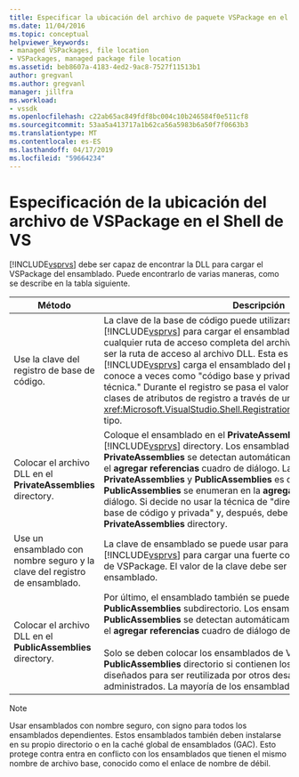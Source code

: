 ```yaml
---
title: Especificar la ubicación del archivo de paquete VSPackage en el Shell de VS | Documentos de Microsoft
ms.date: 11/04/2016
ms.topic: conceptual
helpviewer_keywords:
- managed VSPackages, file location
- VSPackages, managed package file location
ms.assetid: beb8607a-4183-4ed2-9ac8-7527f11513b1
author: gregvanl
ms.author: gregvanl
manager: jillfra
ms.workload:
- vssdk
ms.openlocfilehash: c22ab65ac849fdf8bc004c10b246584f0e511cf8
ms.sourcegitcommit: 53aa5a413717a1b62ca56a5983b6a50f7f0663b3
ms.translationtype: MT
ms.contentlocale: es-ES
ms.lasthandoff: 04/17/2019
ms.locfileid: "59664234"
---
```

# <a name="specifying-vspackage-file-location-to-the-vs-shell"></a>Especificación de la ubicación del archivo de VSPackage en el Shell de VS
[!INCLUDE[vsprvs](../../code-quality/includes/vsprvs_md.md)] debe ser capaz de encontrar la DLL para cargar el VSPackage del ensamblado. Puede encontrarlo de varias maneras, como se describe en la tabla siguiente.

| Método | Descripción |
| - | - |
| Use la clave del registro de base de código. | La clave de la base de código puede utilizarse para dirigir [!INCLUDE[vsprvs](../../code-quality/includes/vsprvs_md.md)] para cargar el ensamblado de VSPackage desde cualquier ruta de acceso completa del archivo. El valor de la clave debe ser la ruta de acceso al archivo DLL. Esta es la mejor manera de tener [!INCLUDE[vsprvs](../../code-quality/includes/vsprvs_md.md)] carga el ensamblado del paquete. Esta técnica se conoce a veces como "código base y privada instalación directory técnica." Durante el registro se pasa el valor del código base para las clases de atributos de registro a través de una instancia de la <xref:Microsoft.VisualStudio.Shell.RegistrationAttribute.RegistrationContext> tipo. |
| Colocar el archivo DLL en el **PrivateAssemblies** directory. | Coloque el ensamblado en el **PrivateAssemblies** subdirectorio de la [!INCLUDE[vsprvs](../../code-quality/includes/vsprvs_md.md)] directory. Los ensamblados se encuentran en **PrivateAssemblies** se detectan automáticamente, pero no son visibles en el **agregar referencias** cuadro de diálogo. La diferencia entre **PrivateAssemblies** y **PublicAssemblies** es que los ensamblados en **PublicAssemblies** se enumeran en la **agregar referencias**  cuadro de diálogo. Si decide no usar la técnica de "directorio de instalación de la base de código y privada" y, después, debe instalar en el **PrivateAssemblies** directory. |
| Use un ensamblado con nombre seguro y la clave del registro de ensamblado. | La clave de ensamblado se puede usar para dirigir explícitamente [!INCLUDE[vsprvs](../../code-quality/includes/vsprvs_md.md)] para cargar una fuerte con el nombre de ensamblado de VSPackage. El valor de la clave debe ser el nombre seguro del ensamblado. |
| Colocar el archivo DLL en el **PublicAssemblies** directory. | Por último, el ensamblado también se puede colocar en el **PublicAssemblies** subdirectorio. Los ensamblados se encuentran en **PublicAssemblies** se detectan automáticamente y también aparecerá en el **agregar referencias** cuadro de diálogo de [!INCLUDE[vsprvs](../../code-quality/includes/vsprvs_md.md)].<br /><br /> Solo se deben colocar los ensamblados de VSPackage en el **PublicAssemblies** directorio si contienen los componentes que están diseñados para ser reutilizada por otros desarrolladores VSPackage administrados. La mayoría de los ensamblados no cumplen este criterio. |

> [!NOTE]
>  Usar ensamblados con nombre seguro, con signo para todos los ensamblados dependientes. Estos ensamblados también deben instalarse en su propio directorio o en la caché global de ensamblados (GAC). Esto protege contra entra en conflicto con los ensamblados que tienen el mismo nombre de archivo base, conocido como el enlace de nombre de débil.